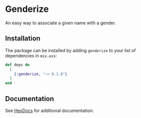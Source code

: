 # Genderize

An easy way to associate a given name with a gender.

## Installation

The package can be installed by adding `genderize` to your list of dependencies in `mix.exs`:

```elixir
def deps do
  [
    {:genderize, "~> 0.1.0"}
  ]
end
```

## Documentation

See [HexDocs](https://hexdocs.pm/genderize) for additional documentation.
